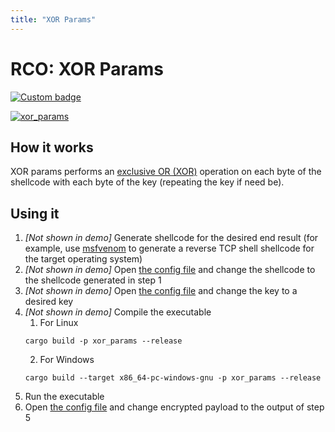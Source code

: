 ```yaml
---
title: "XOR Params"
---
```


# RCO: XOR Params

[![Custom badge](https://img.shields.io/endpoint?url=https%3A%2F%2Fraw.githubusercontent.com%2Fkmanc%2Fremote_code_oxidation%2Fmaster%2F.custom_shields%2Fxor_params.json)](https://github.com/kmanc/remote_code_oxidation/tree/master/xor_params)

[![xor_params](https://user-images.githubusercontent.com/14863147/152621001-8de291e1-58dd-4f7e-9916-1846a65f1c83.gif)](https://raw.githubusercontent.com/kmanc/remote_code_oxidation/gh-pages/assets/gifs/xor_params.gif)


## How it works

XOR params performs an [exclusive OR (XOR)](https://en.wikipedia.org/wiki/Exclusive_or) operation on each byte of the shellcode with each byte of the key (repeating the key if need be).


## Using it

1.  *[Not shown in demo]* Generate shellcode for the desired end result (for example, use [msfvenom](https://book.hacktricks.xyz/shells/shells/msfvenom) to generate a reverse TCP shell shellcode for the target operating system)
2.  *[Not shown in demo]* Open [the config file](https://github.com/kmanc/remote_code_oxidation/blob/master/rco_config/src/lib.rs) and change the shellcode to the shellcode generated in step 1
3.  *[Not shown in demo]* Open [the config file](https://github.com/kmanc/remote_code_oxidation/blob/master/rco_config/src/lib.rs) and change the key to a desired key
4.  *[Not shown in demo]* Compile the executable
    1.  For Linux
    ```commandline
    cargo build -p xor_params --release
    ```
    2.  For Windows
    ```commandline
    cargo build --target x86_64-pc-windows-gnu -p xor_params --release
    ```
5.  Run the executable
6.  Open [the config file](https://github.com/kmanc/remote_code_oxidation/blob/master/rco_config/src/lib.rs) and change encrypted payload to the output of step 5
